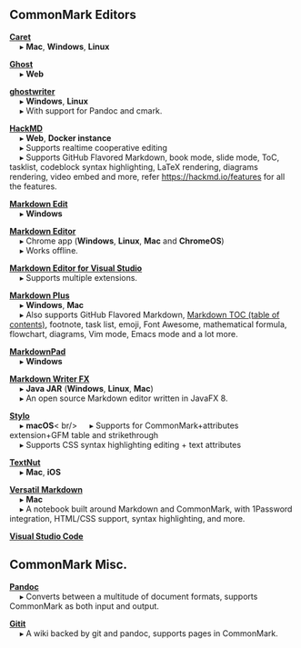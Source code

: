 ## CommonMark Editors

**[Caret](https://caret.io/)**  
&emsp; ▸ **Mac**, **Windows**, **Linux**

**[Ghost](https://ghost.org)**  
&emsp; ▸ **Web**

**[ghostwriter](https://wereturtle.github.io/ghostwriter)**  
&emsp; ▸ **Windows**, **Linux**  
&emsp; ▸ With support for Pandoc and cmark.

**[HackMD](https://hackmd.io)**  
&emsp; ▸ **Web**, **Docker instance**  
&emsp; ▸ Supports realtime cooperative editing  
&emsp; ▸ Supports GitHub Flavored Markdown, book mode, slide mode, ToC, tasklist, codeblock syntax highlighting, LaTeX rendering, diagrams rendering, video embed and more, refer https://hackmd.io/features for all the features.

**[Markdown Edit](http://markdownedit.com/)**  
&emsp; ▸ **Windows**

**[Markdown Editor](https://chrome.google.com/webstore/detail/markdown-editor/gjolennkaebiimakmoaadofoihhldjhb)**  
&emsp; ▸ Chrome app (**Windows**, **Linux**, **Mac** and **ChromeOS**)  
&emsp; ▸ Works offline.

**[Markdown Editor for Visual Studio](https://visualstudiogallery.msdn.microsoft.com/eaab33c3-437b-4918-8354-872dfe5d1bfe)**  
&emsp; ▸ Supports multiple extensions.

**[Markdown Plus](https://tylingsoft.com/markdown-plus/)**  
&emsp; ▸ **Windows**, **Mac**  
&emsp; ▸ Also supports GitHub Flavored Markdown, [Markdown TOC (table of contents)](https://github.com/jonschlinkert/markdown-toc), footnote, task list, emoji, Font Awesome, mathematical formula, flowchart, diagrams, Vim mode, Emacs mode and a lot more.

**[MarkdownPad](https://markdownpad.com/)**  
&emsp; ▸ **Windows**

**[Markdown Writer FX](https://github.com/JFormDesigner/markdown-writer-fx)**  
&emsp; ▸ **Java JAR** (**Windows**, **Linux**, **Mac**)  
&emsp; ▸ An open source Markdown editor written in JavaFX 8.

**[Stylo](https://www.textually.net/)**  
&emsp; ▸ **macOS**< br/>
&emsp; ▸ Supports for CommonMark+attributes extension+GFM table and strikethrough  
&emsp; ▸ Supports CSS syntax highlighting editing + text attributes  

**[TextNut](http://www.textnutwriter.com/)**  
&emsp; ▸ **Mac**, **iOS**

**[Versatil Markdown](https://versatilapp.com/)**  
&emsp; ▸ **Mac**  
&emsp; ▸ A notebook built around Markdown and CommonMark, with 1Password integration, HTML/CSS support, syntax highlighting, and more.

**[Visual Studio Code](https://code.visualstudio.com/docs/languages/markdown)**

## CommonMark Misc.

**[Pandoc](https://pandoc.org/)**  
&emsp; ▸ Converts between a multitude of document formats,  supports CommonMark as both input and output.

**[Gitit](https://github.com/jgm/gitit)**  
&emsp; ▸ A wiki backed by git and pandoc, supports pages in CommonMark.